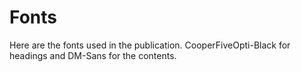 # Fonts

Here are the fonts used in the publication.  CooperFiveOpti-Black for headings and DM-Sans for the contents.

